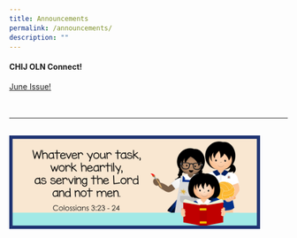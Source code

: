 ```yaml
---
title: Announcements
permalink: /announcements/
description: ""
---
```

#### CHIJ OLN Connect! 
<a href="/files/2023Connect/oln_connect_p006.pdf" rel="noopener">June Issue!</a>
<br><br><br>
<hr><br>
<img src="/images/Banner and Logo/WEBSITE BANNER 202301.jpg" style="width:90%; height:90%;" alt="School Theme 2023" class="center">